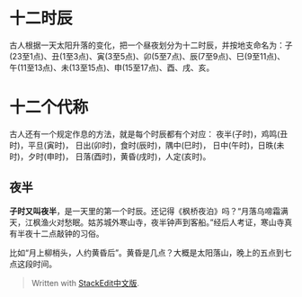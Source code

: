 # 十二时辰
古人根据一天太阳升落的变化，把一个昼夜划分为十二时辰，并按地支命名为：子(23至1点)、丑(1至3点)、寅(3至5点)、卯(5至7点)、辰(7至9点)、巳(9至11点)、午(11至13点)、未(13至15点)、申(15至17点)、酉、戌、亥。
#  十二个代称
古人还有一个规定作息的方法，就是每个时辰都有个对应：
夜半(子时)，鸡鸣(丑时)，平旦(寅时)，
日出(卯时)，食时(辰时)，隅中(巳时)，
日中(午时)，日昳(未时)，夕时(申时)，
日落(酉时)，黄昏(戌时)，人定(亥时)。
## 夜半
**子时又叫夜半**，是一天里的第一个时辰。还记得《枫桥夜泊》吗？“月落乌啼霜满天，江枫渔火对愁眠。姑苏城外寒山寺，夜半钟声到客船。”经后人考证，寒山寺真有半夜十二点敲钟的习俗。


比如“月上柳梢头，人约黄昏后”。黄昏是几点？大概是太阳落山，晚上的五点到七点这段时间。

> Written with [StackEdit中文版](https://stackedit.cn/).
<!--stackedit_data:
eyJoaXN0b3J5IjpbNDQwNzg2NjE4LDIwMDkxNjE1NTksLTEyNz
c1MDMxMjRdfQ==
-->
